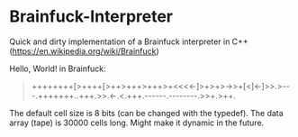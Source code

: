 # Brainfuck-Interpreter
Quick and dirty implementation of a Brainfuck interpreter in C++
(https://en.wikipedia.org/wiki/Brainfuck)

Hello, World! in Brainfuck:
> ++++++++[>++++[>++>+++>+++>+<<<<-]>+>+>->>+[<]<-]>>.>---.+++++++..+++.>>.<-.<.+++.------.--------.>>+.>++.

The default cell size is 8 bits (can be changed with the typedef).
The data array (tape) is 30000 cells long. Might make it dynamic in the future.

